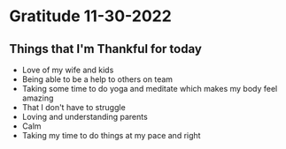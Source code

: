 # Gratitude 11-30-2022

## Things that I'm Thankful for today

- Love of my wife and kids
- Being able to be a help to others on team
- Taking some time to do yoga and meditate which makes my body feel amazing
- That I don't have to struggle
- Loving and understanding parents
- Calm
- Taking my time to do things at my pace and right
